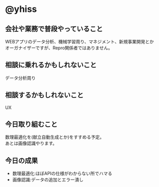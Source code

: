 # @yhiss

## 会社や業務で普段やっていること
WEBアプリのデータ分析、機械学習周り、マネジメント、新規事業開発とか  
オーガナイザーですが、Repro関係者ではありません。  


## 相談に乗れるかもしれないこと
データ分析周り

## 相談するかもしれないこと
UX

## 今日取り組むこと
数理最適化を(献立自動生成とか)をすすめる予定。  
あとは画像認識やります。

## 今日の成果
- 数理最適化:ほぼAPIの仕様がわからない所でハマる
- 画像認識:データの追加とエラー潰し

